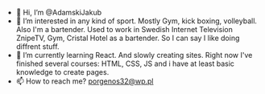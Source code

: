 - 👋 Hi, I’m @AdamskiJakub
- 👀 I’m interested in any kind of sport. Mostly Gym, kick boxing, volleyball. Also I'm a bartender. Used to work in Swedish Internet Television ZnipeTV, Gym, Cristal Hotel as a bartender. So I can say I like doing diffrent stuff.
- 🌱 I’m currently learning React. And slowly creating sites. 
Right now I've finished several courses: HTML, CSS, JS and i have at least basic knowledge to create pages.
- 📫 How to reach me? porgenos32@wp.pl

<!---
AdamskiJakub/AdamskiJakub is a ✨ special ✨ repository because its `README.md` (this file) appears on your GitHub profile.
You can click the Preview link to take a look at your changes.
--->
